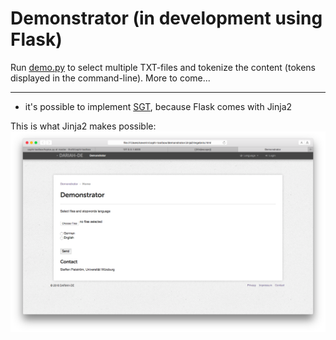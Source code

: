 # Demonstrator (in development using Flask)

Run [demo.py](https://github.com/thvitt/cophi-toolbox/blob/master/demonstrator/Flask/demo.py) to select multiple TXT-files and tokenize the content (tokens displayed in the command-line). More to come...

***

- it's possible to implement [SGT](https://github.com/DARIAH-DE/StyleGuideTemplate), because Flask comes with Jinja2


This is what Jinja2 makes possible:
![screenshot](https://raw.githubusercontent.com/thvitt/cophi-toolbox/master/demonstrator/Jinja2/demo.png)
